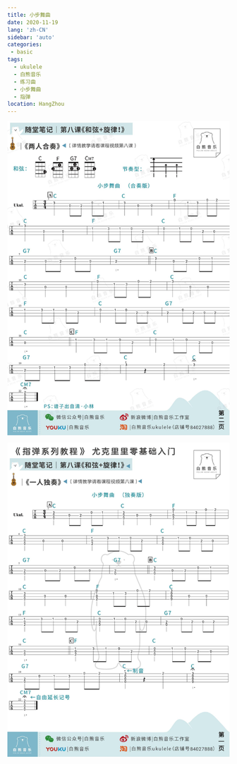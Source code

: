 ```yaml
---
title: 小步舞曲
date: 2020-11-19
lang: 'zh-CN'
sidebar: 'auto'
categories:
 - basic
tags: 
  - ukulele 
  - 白熊音乐 
  - 练习曲
  - 小步舞曲
  - 指弹
location: HangZhou
---
```


![](/basic/指弹_小步舞曲(单).jpg) 

![](/basic/指弹_小步舞曲.jpg) 
